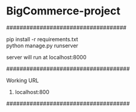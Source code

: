 # BigCommerce-project

####################################

pip install -r requirements.txt  
python manage.py runserver

server will run at localhost:8000

#####################################

Working URL

1. localhost:800

#####################################
